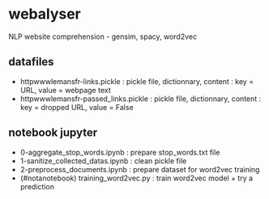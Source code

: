 # webalyser
NLP website comprehension - gensim, spacy, word2vec

## datafiles
- httpwwwlemansfr-links.pickle : pickle file, dictionnary, content : key = URL, value = webpage text
- httpwwwlemansfr-passed_links.pickle : pickle file, dictionnary, content : key = dropped URL, value = False

## notebook jupyter
- 0-aggregate_stop_words.ipynb : prepare stop_words.txt file
- 1-sanitize_collected_datas.ipynb : clean pickle file
- 2-preprocess_documents.ipynb : prepare dataset for word2vec training
- (#notanotebook) training_word2vec.py : train word2vec model + try a prediction

